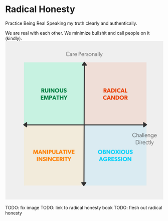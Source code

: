 # Radical Honesty

Practice Being Real
Speaking my truth clearly and authentically.

We are real with each other. We minimize bullshit and call people on it (kindly).
![Alt text](/images/candor.jpg)


TODO: fix image
TODO: link to radical honesty book
TODO: flesh out radical honesty
